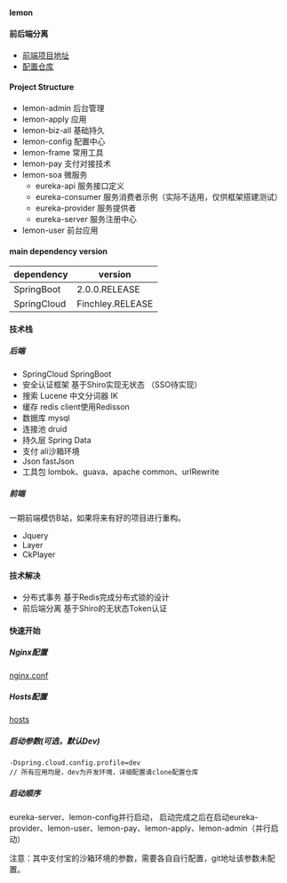 #### lemon

#### 前后端分离
- [前端项目地址](https://github.com/ATSJP/lemon-front)
- [配置仓库](https://github.com/ATSJP/lemon-config）)

#### Project Structure

- lemon-admin   后台管理
- lemon-apply   应用
- lemon-biz-all 基础持久
- lemon-config  配置中心
- lemon-frame  常用工具
- lemon-pay     支付对接技术
- lemon-soa     微服务
    - eureka-api   服务接口定义
    - eureka-consumer 服务消费者示例（实际不适用，仅供框架搭建测试）
    - eureka-provider 服务提供者
    - eureka-server 服务注册中心
- lemon-user    前台应用

#### main dependency version

| dependency  | version          |
| ----------- | ---------------- |
| SpringBoot  | 2.0.0.RELEASE    |                         
| SpringCloud | Finchley.RELEASE |
                         
#### 技术栈

##### 后端

- SpringCloud SpringBoot 
- 安全认证框架 基于Shiro实现无状态 （SSO待实现）
- 搜索 Lucene 中文分词器 IK
- 缓存 redis client使用Redisson
- 数据库 mysql
- 连接池 druid
- 持久层 Spring Data
- 支付 ali沙箱环境
- Json fastJson
- 工具包 lombok、guava、apache common、urlRewrite

##### 前端

一期前端模仿B站，如果将来有好的项目进行重构。

- Jquery
- Layer
- CkPlayer

#### 技术解决

- 分布式事务 基于Redis完成分布式锁的设计
- 前后端分离 基于Shiro的无状态Token认证

#### 快速开始
         
##### Nginx配置

[nginx.conf]( https://github.com/ATSJP/lemon/blob/master/nginx.conf)       
         
##### Hosts配置

[hosts]( https://github.com/ATSJP/lemon/blob/master/hosts)       
   
##### 启动参数(可选，默认Dev)
```text
-Dspring.cloud.config.profile=dev
// 所有应用均是，dev为开发环境，详细配置请clone配置仓库
```

##### 启动顺序
eureka-server、lemon-config并行启动，
启动完成之后在启动eureka-provider、lemon-user、lemon-pay、lemon-apply、lemon-admin（并行启动）

注意：其中支付宝的沙箱环境的参数，需要各自自行配置，git地址该参数未配置。
